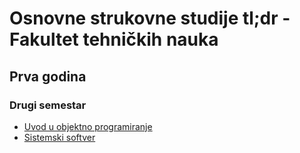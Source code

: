 # Osnovne strukovne studije tl;dr - Fakultet tehničkih nauka

## Prva godina

### Drugi semestar

- [Uvod u objektno programiranje](prva-godina/drugi-semestar/UOP)
- [Sistemski softver](prva-godina/drugi-semestar/SISTEMSKISOFTVER)
